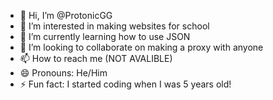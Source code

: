 - 👋 Hi, I’m @ProtonicGG
- 👀 I’m interested in making websites for school
- 🌱 I’m currently learning how to use JSON
- 💞️ I’m looking to collaborate on making a proxy with anyone
- 📫 How to reach me (NOT AVALIBLE)
- 😄 Pronouns: He/Him
- ⚡ Fun fact: I started coding when I was 5 years old!
